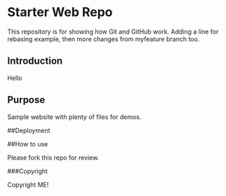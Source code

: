 # Starter Web Repo

This repository is for showing how Git and GitHub work. Adding a line for rebasing example, then more changes from myfeature branch too. 

## Introduction

Hello

## Purpose

Sample website with plenty of files for demos.

##Deployment


##How to use

Please fork this repo for review.

###Copyright

Copyright ME!